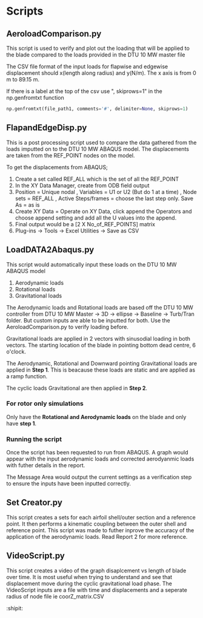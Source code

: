 # Scripts
## AeroloadComparison.py 
This script is used to verify and plot out the loading that will be applied to the blade compared to the loads provided in the DTU 10 MW master file 

The CSV file format of the input loads for flapwise and edgewise displacement should x(length along radius) and y(N/m). The x axis is from 0 m to 89.15 m.  

If there is a label at the top of the csv use ", skiprows=1" in the np.genfromtxt function

```python
np.genfromtxt(file_path1, comments='#', delimiter=None, skiprows=1)
```

## FlapandEdgeDisp.py
This is a post processing script used to compare the data gathered from the loads imputted on to the DTU 10 MW ABAQUS model. The displacements are taken from the REF_POINT nodes on the model. 

To get the displacements from ABAQUS; 
1. Create a set called REF_ALL which is the set of all the REF_POINT
2. In the XY Data Manager, create from ODB field output
3. Position = Unique nodal , Variables = U1 or U2 (But do 1 at a time) , Node sets = REF_ALL , Active Steps/frames = choose the last step only. Save As = as is
4. Create XY Data = Operate on XY Data, click append the Operators and choose append setting and add all the U values into the append. 
5. Final output would be a [2 X No_of_REF_POINTS] matrix
6. Plug-ins -> Tools -> Excel Utilities -> Save as CSV


## LoadDATA2Abaqus.py
This script would automatically input these loads on the DTU 10 MW ABAQUS model
1. Aerodynamic loads
2. Rotational loads
3. Gravitational loads

The Aerodynamic loads and Rotational loads are based off the DTU 10 MW controller from DTU 10 MW Master -> 3D -> ellipse -> Baseline -> Turb/Tran folder. But custom inputs are able to be inputted for both. Use the AeroloadComparison.py to verify loading before. 

Gravitational loads are applied in 2 vectors with sinusodial loading in both vectors. The starting location of the blade in pointing bottom dead centre, 6 o'clock. 

The Aerodynamic, Rotational and Downward pointing Gravitational loads are applied in **Step 1**. This is beacause these loads are static and are applied as a ramp function. 

The cyclic loads Gravitational are then applied in **Step 2**.

### For rotor only simulations
Only have the **Rotational and Aerodynamic loads** on the blade and only have **step 1**.

### Running the script 
Once the script has been requested to run from ABAQUS. A graph would appear with the input aerodynamic loads and corrected aerodyanmic loads with futher details in the report. 

The Message Area would output the current settings as a verification step to ensure the inputs have been inputted correctly.

## Set Creator.py
This script creates a sets for each airfoil shell/outer section and a reference point. It then performs a kinematic coupling between the outer shell and reference point. This script was made to futher inprove the accuracy of the application of the aerodynamic loads. Read Report 2 for more reference. 

## VideoScript.py
This script creates a video of the graph disaplcement vs length of blade over time. It is most useful when trying to understand and see that displacement move during the cyclic gravitational load phase. The VideoScript inputs are a file with time and displacements and a seperate radius of node file ie coorZ_matrix.CSV

:shipit:
